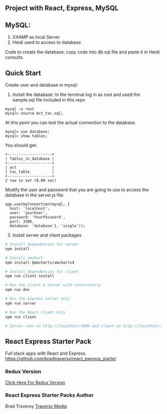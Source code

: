 ## Project with React, Express, MySQL

## MySQL: 
1. XXAMP as local Server
2. Heidi used to access to database

Code to create the database: copy code into db.sql file and paste it in Heidi consults.

## Quick Start

Create user and database in mysql:

1. Install the database:
In the terminal log in as root and used the sample.sql file included in this repo

```
mysql -u root
mysql> source Act_tac.sql;
```

At this point you can test the actual connection to the database.

```
mysql> use database;
mysql> show tables;
```

You should get:

```
+--------------------+
| Tables_in_database |
+--------------------+
| act                |
| tac_table          |
+--------------------+
2 row in set (0.00 sec)
```

Modify the user and password that you are going to use to access the database in the server.js file:
```
app.use(myConnection(mysql, {
  host: 'localhost', 
  user: 'yourUser',
  password: 'YourPassword', 
  port: 3306, 
  database: 'database'}, 'single'));
```

3. Install server and client packages

``` bash
# Install dependencies for server
npm install

# Install amchart
npm install @amcharts/amcharts4

# Install dependencies for client
npm run client-install

# Run the client & server with concurrently
npm run dev

# Run the Express server only
npm run server

# Run the React client only
npm run client

# Server runs on http://localhost:5000 and client on http://localhost:3000

```

## React Express Starter Pack

Full stack apps with React and Express.
https://github.com/bradtraversy/react_express_starter 

### Redux Version
[Click Here For Redux Version](https://github.com/bradtraversy/react_redux_express_starter) 

###  React Express Starter Packs Author

Brad Traversy
[Traversy Media](http://www.traversymedia.com)




